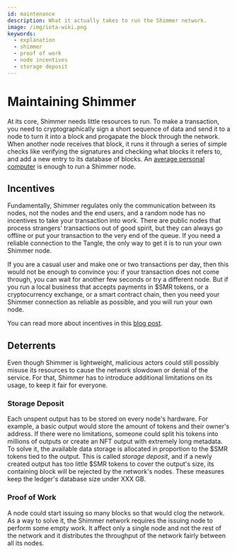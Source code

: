 ```yaml
---
id: maintenance
description: What it actually takes to run the Shimmer network.
image: /img/iota-wiki.png
keywords:
  - explanation
  - shimmer
  - proof of work
  - node incentives
  - storage deposit
---
```


# Maintaining Shimmer

At its core, Shimmer needs little resources to run. To make a transaction, you need to cryptographically sign a short sequence of data and send it to a node to turn it into a block and progapate the block through the network. When another node receives that block, it runs it through a series of simple checks like verifying the signatures and checking what blocks it refers to, and add a new entry to its database of blocks. An [average personal computer](https://wiki.iota.org/hornet/getting_started#recommended-requirements) is enough to run a Shimmer node.

## Incentives

Fundamentally, Shimmer regulates only the communication between its nodes, not the nodes and the end users, and a random node has no incentives to take your transaction into work. There are public nodes that process strangers' transactions out of good spirit, but they can always go offline or put your transaction to the very end of the queue. If you need a reliable connection to the Tangle, the only way to get it is to run your own Shimmer node.

If you are a casual user and make one or two transactions per day, then this would not be enough to convince you: if your transaction does not come through, you can wait for another few seconds or try a different node. But if you run a local business that accepts payments in $SMR tokens, or a cryptocurrency exchange, or a smart contract chain, then you need your Shimmer connection as reliable as possible, and you will run your own node.

You can read more about incentives in this [blog post](https://blog.iota.org/incentives-to-run-an-iota-node/).

## Deterrents

Even though Shimmer is lightweight, malicious actors could still possibly misuse its resources to cause the network slowdown or denial of the service. For that, Shimmer has to introduce additional limitations on its usage, to keep it fair for everyone.

### Storage Deposit

Each unspent output has to be stored on every node's hardware. For example, a basic output would store the amount of tokens and their owner's address. If there were no limitations, someone could split his tokens into millions of outputs or create an NFT output with extremely long metadata. To solve it, the available data storage is allocated in proportion to the $SMR tokens tied to the output. This is called *storage deposit*, and if a newly created output has too little $SMR tokens to cover the output's size, its containing block will be rejected by the network's nodes. These measures keep the ledger's database size under XXX GB.

### Proof of Work

A node could start issuing so many blocks so that would clog the network. As a way to solve it, the Shimmer network requires the issuing node to perform some empty work. It affect only a single node and not the rest of the network and it distributes the throughput of the network fairly between all its nodes.